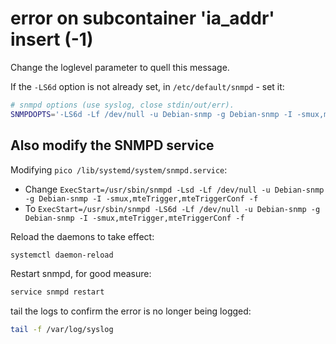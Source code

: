 # error on subcontainer 'ia_addr' insert (-1)

Change the loglevel parameter to quell this message.

If the `-LS6d` option is not already set, in `/etc/default/snmpd` - set it:

```bash
# snmpd options (use syslog, close stdin/out/err).
SNMPDOPTS='-LS6d -Lf /dev/null -u Debian-snmp -g Debian-snmp -I -smux,mteTrigger,mteTriggerConf -p /run/snmpd.pid'
```

## Also modify the SNMPD service

Modifying `pico /lib/systemd/system/snmpd.service`:

- Change `ExecStart=/usr/sbin/snmpd -Lsd -Lf /dev/null -u Debian-snmp -g Debian-snmp -I -smux,mteTrigger,mteTriggerConf -f`
- To `ExecStart=/usr/sbin/snmpd -LS6d -Lf /dev/null -u Debian-snmp -g Debian-snmp -I -smux,mteTrigger,mteTriggerConf -f`

Reload the daemons to take effect:

```bash
systemctl daemon-reload
```

Restart snmpd, for good measure:

```bash
service snmpd restart
```

tail the logs to confirm the error is no longer being logged:

```bash
tail -f /var/log/syslog
```
